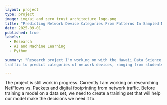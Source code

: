 ```yaml
---
layout: project
type: project
image: img/ai_and_zero_trust_architecture_logo.png
title: "Predicting Network Device Categories From Patterns In Sampled Network Traffic"
date: 2025-09-01
published: true
labels:
  - Research
  - AI and Machine Learning
  - Python

summary: "Research project I'm working on with the Hawaii Data Science Institute under the mentorship of Curt Dodds to explore whether we can train a model on sampled network
traffic to predict categories of network devices, ranging from students, faculty, to guests."

---
```

The project is still work in progress. Currently I am working on researching NetFlows vs. Packets and digital footprinting from network traffic. Before training a model on a data set, we need to create a training set that will help our model make the decisions we need it to.

